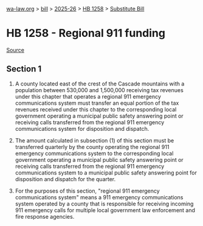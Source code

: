 [wa-law.org](/) > [bill](/bill/) > [2025-26](/bill/2025-26/) > [HB 1258](/bill/2025-26/hb/1258/) > [Substitute Bill](/bill/2025-26/hb/1258/S/)

# HB 1258 - Regional 911 funding

[Source](http://lawfilesext.leg.wa.gov/biennium/2025-26/Pdf/Bills/House%20Bills/1258-S.pdf)

## Section 1
1. A county located east of the crest of the Cascade mountains with a population between 530,000 and 1,500,000 receiving tax revenues under this chapter that operates a regional 911 emergency communications system must transfer an equal portion of the tax revenues received under this chapter to the corresponding local government operating a municipal public safety answering point or receiving calls transferred from the regional 911 emergency communications system for disposition and dispatch.

2. The amount calculated in subsection (1) of this section must be transferred quarterly by the county operating the regional 911 emergency communications system to the corresponding local government operating a municipal public safety answering point or receiving calls transferred from the regional 911 emergency communications system to a municipal public safety answering point for disposition and dispatch for the quarter.

3. For the purposes of this section, "regional 911 emergency communications system" means a 911 emergency communications system operated by a county that is responsible for receiving incoming 911 emergency calls for multiple local government law enforcement and fire response agencies.
